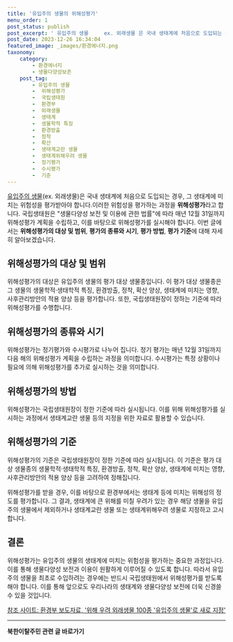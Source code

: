 ```yaml
---
title: '유입주의 생물의 위해성평가'
menu_order: 1
post_status: publish
post_excerpt: ' 유입주의 생물     ex. 외래생물 은 국내 생태계에 처음으로 도입되는 경우, 그 생태계에 미치는 위험성을 평가받아야 합니다.이러한 위험성을 평가하는 과정을   위해성평가  라고 합니다. 국립생태원은  생물다양성 보전 및 이용에 관한 법률 에 따라 매년 12월 31일까지 위해성평가 계획을 수립하고, 이를 바탕으로 위해성평가를 실시해야 합니다. 이번 글에서는   위해성평가의 대상 및 범위  ,   평가의 종류와 시기  ,   평가 방법  ,   평가 기준  에 대해 자세히 알아보겠습니다.'
post_date: 2023-12-26 16:34:04
featured_image: _images/환경에너지.png
taxonomy:
    category:
        - 환경에너지
        - 생물다양성보존
    post_tag:
        - 유입주의 생물
        -  위해성평가
        -  국립생태원
        -  환경부
        -  외래생물
        -  생태계
        -  생물학적 특징
        -  환경방출
        -  정착
        -  확산
        -  생태계교란 생물
        -  생태계위해우려 생물
        -  정기평가
        -  수시평가
        -  기준
---
```



[유입주의 생물](#)(ex. 외래생물)은 국내 생태계에 처음으로 도입되는 경우, 그 생태계에 미치는 위험성을 평가받아야 합니다.이러한 위험성을 평가하는 과정을 **위해성평가**라고 합니다. 국립생태원은 "생물다양성 보전 및 이용에 관한 법률"에 따라 매년 12월 31일까지 위해성평가 계획을 수립하고, 이를 바탕으로 위해성평가를 실시해야 합니다. 이번 글에서는 **위해성평가의 대상 및 범위**, **평가의 종류와 시기**, **평가 방법**, **평가 기준**에 대해 자세히 알아보겠습니다.

## 위해성평가의 대상 및 범위

위해성평가의 대상은 유입주의 생물의 평가 대상 생물종입니다. 이 평가 대상 생물종은 그 생물의 생물학적·생태학적 특징, 환경방출, 정착, 확산 양상, 생태계에 미치는 영향, 사후관리방안의 적용 양상 등을 평가합니다. 또한, 국립생태원장이 정하는 기준에 따라 위해성평가를 수행합니다.

## 위해성평가의 종류와 시기

위해성평가는 정기평가와 수시평가로 나누어 집니다. 정기 평가는 매년 12월 31일까지 다음 해의 위해성평가 계획을 수립하는 과정을 의미합니다. 수시평가는 특정 상황이나 필요에 의해 위해성평가를 추가로 실시하는 것을 의미합니다.

## 위해성평가의 방법

위해성평가는 국립생태원장이 정한 기준에 따라 실시됩니다. 이를 위해 위해성평가를 실시하는 과정에서 생태계교란 생물 등의 지정을 위한 자료로 활용할 수 있습니다.

## 위해성평가의 기준

위해성평가의 기준은 국립생태원장이 정한 기준에 따라 실시됩니다. 이 기준은 평가 대상 생물종의 생물학적·생태학적 특징, 환경방출, 정착, 확산 양상, 생태계에 미치는 영향, 사후관리방안의 적용 양상 등을 고려하여 정해집니다.

위해성평가를 받을 경우, 이를 바탕으로 환경부에서는 생태계 등에 미치는 위해성의 정도를 평가합니다. 그 결과, 생태계에 큰 위해를 미칠 우려가 있는 경우 해당 생물을 유입주의 생물에서 제외하거나 생태계교란 생물 또는 생태계위해우려 생물로 지정하고 고시합니다.

## 결론

위해성평가는 유입주의 생물의 생태계에 미치는 위험성을 평가하는 중요한 과정입니다. 이를 통해 생물다양성 보전과 이용이 원활하게 이루어질 수 있도록 합니다. 따라서 유입주의 생물을 최초로 수입하려는 경우에는 반드시 국립생태원에서 위해성평가를 받도록 해야 합니다. 이를 통해 앞으로도 우리나라의 생태계와 생물다양성 보전에 더욱 신경쓸 수 있을 것입니다.

[참조 사이트: 환경부 보도자료, '위해 우려 외래생물 100종 '유입주의 생물'로 새로 지정'](https://www.me.go.kr/home/web/board/read.do?boardMasterId=1&boardCategoryId=68&boardId=951829&menuId=286)
<!-- wp:separator -->
<hr class="wp-block-separator has-alpha-channel-opacity"/>
<!-- /wp:separator -->

<!-- wp:group {"backgroundColor":"base","layout":{"type":"constrained"}} -->
<div class="wp-block-group has-base-background-color has-background"><!-- wp:paragraph {"align":"center","fontSize":"medium"} -->
<p class="has-text-align-center has-large-font-size"><strong>북한이탈주민 관련 글 바로가기</strong></p>
<!-- /wp:paragraph -->


<!-- wp:latest-posts
{"categories":[{"id":22630,"count":19,"description":"","link":"https://uknowlaw.com/category/%eb%b6%81%ed%95%9c%ec%9d%b4%ed%83%88%ec%a3%bc%eb%af%bc/","name":"북한이탈주민","slug":"북한이탈주민","taxonomy":"category","parent":0,"meta":[],"_links":{"self":[{"href":"https://uknowlaw.com/wp-json/wp/v2/categories/22630"}],"collection":[{"href":"https://uknowlaw.com/wp-json/wp/v2/categories"}],"about":[{"href":"https://uknowlaw.com/wp-json/wp/v2/taxonomies/category"}],"wp:post_type":[{"href":"https://uknowlaw.com/wp-json/wp/v2/posts?categories=22630"}],"curies":[{"name":"wp","href":"https://api.w.org/{rel}","templated":true}]}}],"postsToShow":100,"excerptLength":28,"postLayout":"grid","columns":2,"featuredImageAlign":"left","featuredImageSizeSlug":"large","fontSize":"small"} /--></div>
<!-- /wp:group -->